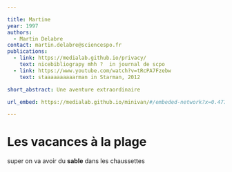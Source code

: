 ```yaml
---

title: Martine
year: 1997
authors:
  - Martin Delabre
contact: martin.delabre@sciencespo.fr
publications:
  - link: https://medialab.github.io/privacy/
    text: nicebibliograpy mhh ?  in journal de scpo
  - link: https://www.youtube.com/watch?v=tRcPA7Fzebw
    text: staaaaaaaaaarman in Starman, 2012

short_abstract: Une aventure extraordinaire

url_embed: https://medialab.github.io/minivan/#/embeded-network?x=0.4779587250772841&y=0.5251138785817417&ratio=0.7904075294117647&name=Privacy&showLink=true&bundle=https%3A%2F%2F127.0.0.1%3A8000%2Fprojects%2Fprivacy%2Fbundle.json&lockNavigation=true&color=attr_8b626579e733679b7fd0825ae509a80f

---
```


# Les vacances à la plage
super on va avoir du **sable** dans les chaussettes
